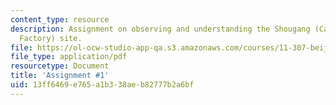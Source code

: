 ```yaml
---
content_type: resource
description: Assignment on observing and understanding the Shougang (Capital Steel
  Factory) site.
file: https://ol-ocw-studio-app-qa.s3.amazonaws.com/courses/11-307-beijing-urban-design-studio-summer-2008/13ff6469e765a1b338aeb82777b2a6bf_assn1.pdf
file_type: application/pdf
resourcetype: Document
title: 'Assignment #1'
uid: 13ff6469-e765-a1b3-38ae-b82777b2a6bf
---
```

